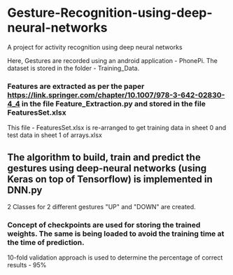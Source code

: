 # Gesture-Recognition-using-deep-neural-networks
A project for activity recognition using deep neural networks

Here, Gestures are recorded using an android application - PhonePi. The dataset is stored in the folder - Training_Data.

### Features are extracted as per the paper https://link.springer.com/chapter/10.1007/978-3-642-02830-4_4 in the file Feature_Extraction.py and stored in the file FeaturesSet.xlsx

This file - FeaturesSet.xlsx is re-arranged to get training data in sheet 0 and test data in sheet 1 of arrays.xlsx

## The algorithm to build, train and predict the gestures using deep-neural networks (using Keras on top of Tensorflow) is implemented in DNN.py

2 Classes for 2 different gestures "UP" and "DOWN" are created.

### Concept of checkpoints are used for storing the trained weights. The same is being loaded to avoid the training time at the time of prediction.

10-fold validation approach is used to determine the percentage of correct results - 95%
